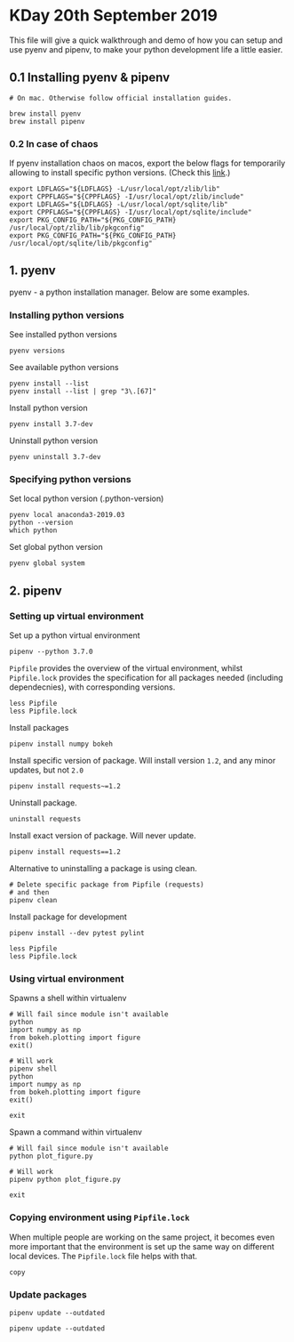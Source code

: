 # KDay 20th September 2019
This file will give a quick walkthrough and demo of how you can setup and use pyenv and pipenv, to make your python development life a little easier.

## 0.1 Installing pyenv & pipenv

```
# On mac. Otherwise follow official installation guides.

brew install pyenv
brew install pipenv
```

### 0.2 In case of chaos
If pyenv installation chaos on macos, export the below flags for temporarily allowing to install specific python versions. (Check this [link](https://github.com/jiansoung/issues-list/issues/13).)

```
export LDFLAGS="${LDFLAGS} -L/usr/local/opt/zlib/lib"
export CPPFLAGS="${CPPFLAGS} -I/usr/local/opt/zlib/include"
export LDFLAGS="${LDFLAGS} -L/usr/local/opt/sqlite/lib"
export CPPFLAGS="${CPPFLAGS} -I/usr/local/opt/sqlite/include"
export PKG_CONFIG_PATH="${PKG_CONFIG_PATH} /usr/local/opt/zlib/lib/pkgconfig"
export PKG_CONFIG_PATH="${PKG_CONFIG_PATH} /usr/local/opt/sqlite/lib/pkgconfig"
```

## 1. pyenv

pyenv - a python installation manager. Below are some examples.

### Installing python versions
See installed python versions

```
pyenv versions
```

See available python versions

```
pyenv install --list
pyenv install --list | grep "3\.[67]"
```

Install python version

```
pyenv install 3.7-dev
```

Uninstall python version

```
pyenv uninstall 3.7-dev
```

### Specifying python versions

Set local python version (.python-version)

```
pyenv local anaconda3-2019.03
python --version
which python
```

Set global python version

```
pyenv global system
```


## 2. pipenv

### Setting up virtual environment

Set up a python virtual environment

```
pipenv --python 3.7.0
```

`Pipfile` provides the overview of the virtual environment, whilst `Pipfile.lock` provides the specification for all packages needed (including dependecnies), with corresponding versions.

```
less Pipfile
less Pipfile.lock
```

Install packages

```
pipenv install numpy bokeh
```

Install specific version of package. Will install version `1.2`, and any minor updates, but not `2.0`

```
pipenv install requests~=1.2
```

Uninstall package.

```
uninstall requests
```

Install exact version of package. Will never update.

```
pipenv install requests==1.2
```

Alternative to uninstalling a package is using clean.

```
# Delete specific package from Pipfile (requests)
# and then
pipenv clean
```

Install package for development

```
pipenv install --dev pytest pylint

less Pipfile
less Pipfile.lock
```

### Using virtual environment

Spawns a shell within virtualenv

```
# Will fail since module isn't available
python
import numpy as np
from bokeh.plotting import figure
exit()

# Will work
pipenv shell
python
import numpy as np
from bokeh.plotting import figure
exit()

exit
```

Spawn a command within virtualenv

```
# Will fail since module isn't available
python plot_figure.py

# Will work
pipenv python plot_figure.py

exit
```

### Copying environment using `Pipfile.lock`

When multiple people are working on the same project, it becomes even more important that the environment is set up the same way on different local devices.
The `Pipfile.lock` file helps with that.

```
copy
```


### Update packages


```
pipenv update --outdated
```

```
pipenv update --outdated
```